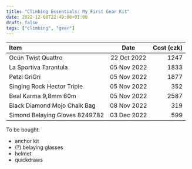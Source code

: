 ```yaml
---
title: "Climbing Essentials: My First Gear Kit"
date: 2022-12-08T22:49:08+01:00
draft: false
tags: ["climbing", "gear"]
---
```


| Item                           | Date        | Cost (czk) |
| :------------------------------ | :-----------: | ----------: |
| Ocún Twist Quattro             | 22 Oct 2022 | 1247       |
| La Sportiva Tarantula          | 05 Nov 2022 | 1833       |
| Petzl GriGri                   | 05 Nov 2022 | 1877       |
| Singing Rock Hector Triple     | 05 Nov 2022 | 352        |
| Beal Karma 9,8mm 60m           | 05 Nov 2022 | 2587       |
| Black Diamond Mojo Chalk Bag   | 08 Nov 2022 | 319        |
| Simond Belaying Gloves 8249782 | 03 Dec 2022 | 599        |

To be bought:

- anchor kit
- (?) belaying glasses
- helmet
- quickdraws